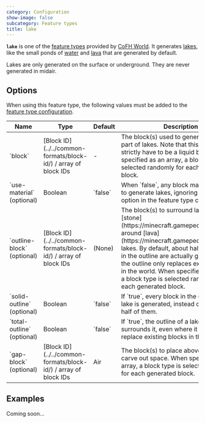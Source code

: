 ```yaml
---
category: Configuration
show-image: false
subcategory: Feature types
title: lake
---
```


**`lake`** is one of the [feature types](../) provided by [CoFH
World](../../../). It generates
[lakes](https://minecraft.gamepedia.com/Generated_structures#Lake), like the
small ponds of [water](https://minecraft.gamepedia.com/Water) and
[lava](https://minecraft.gamepedia.com/Lava) that are generated by default.

Lakes are only generated on the surface or underground. They are never generated
in midair.


Options
-------

When using this feature type, the following values must be added to the [feature
type configuration](../../feature-format/#feature-type-configuration).

<div class="uk-overflow-container">
    <table class="uk-table uk-table-striped uk-text-small">
        <thead>
            <tr>
                <th>Name</th>
                <th>Type</th>
                <th>Default</th>
                <th>Description</th>
            </tr>
        </thead>
        <tbody>
            <tr>
                <td markdown="span">`block`</td>
                <td markdown="span">
                    [Block ID](../../common-formats/block-id/)
                    / array of block IDs
                </td>
                <td>-</td>
                <td markdown="span">
                    The block(s) used to generate the 'liquid' part of lakes.
                    Note that this doesn't strictly have to be a liquid block.
                    When specified as an array, a block type is selected
                    randomly for each generated block.
                </td>
            </tr>
            <tr>
                <td markdown="span">`use-material` (optional)</td>
                <td markdown="span">Boolean</td>
                <td markdown="span">`false`</td>
                <td markdown="span">
                    When `false`, any block may be replaced to generate lakes,
                    ignoring the `material` option in the feature type
                    configuration.
                </td>
            </tr>
            <tr>
                <td markdown="span">`outline-block` (optional)</td>
                <td markdown="span">
                    [Block ID](../../common-formats/block-id/)
                    / array of block IDs
                </td>
                <td markdown="span">(None)</td>
                <td markdown="span">
                    The block(s) to surround lakes with, like
                    [stone](https://minecraft.gamepedia.com/Stone) around
                    [lava](https://minecraft.gamepedia.com/Lava) lakes. By
                    default, about half of the blocks in the outline are
                    actually generated, and the outline only replaces existing
                    blocks in the world. When specified as an array, a block
                    type is selected randomly for each generated block.
                </td>
            </tr>
            <tr>
                <td markdown="span">`solid-outline` (optional)</td>
                <td markdown="span">Boolean</td>
                <td markdown="span">`false`</td>
                <td markdown="span">
                    If `true`, every block in the outline of a lake is
                    generated, instead of only about half of them.
                </td>
            </tr>
            <tr>
                <td markdown="span">`total-outline` (optional)</td>
                <td markdown="span">Boolean</td>
                <td markdown="span">`false`</td>
                <td markdown="span">
                    If `true`, the outline of a lake completely surrounds it,
                    even where it doesn't replace existing blocks in the world.
                </td>
            </tr>
            <tr>
                <td markdown="span">`gap-block` (optional)</td>
                <td markdown="span">
                    [Block ID](../../common-formats/block-id/)
                    / array of block IDs
                </td>
                <td markdown="span">Air</td>
                <td markdown="span">
                    The block(s) to place above lakes to carve out space. When
                    specified as an array, a block type is selected randomly for
                    each generated block.
                </td>
            </tr>
        </tbody>
    </table>
</div>


Examples
--------

Coming soon...
